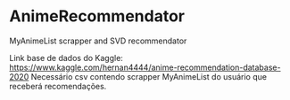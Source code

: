 # AnimeRecommendator
MyAnimeList scrapper and SVD recommendator

Link base de dados do Kaggle: https://www.kaggle.com/hernan4444/anime-recommendation-database-2020
Necessário csv contendo scrapper MyAnimeList do usuário que receberá recomendações.
